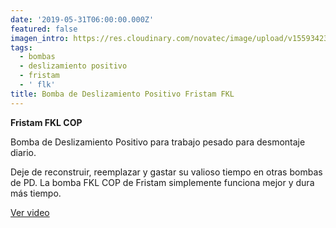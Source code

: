 ```yaml
---
date: '2019-05-31T06:00:00.000Z'
featured: false
imagen_intro: https://res.cloudinary.com/novatec/image/upload/v1559342337/fristam.gif
tags:
  - bombas
  - deslizamiento positivo
  - fristam
  - ' flk'
title: Bomba de Deslizamiento Positivo Fristam FKL
---
```





**Fristam FKL COP**

Bomba de Deslizamiento Positivo para trabajo pesado para desmontaje diario. 
   
 Deje de reconstruir, reemplazar y gastar su valioso tiempo en otras bombas de PD. La bomba FKL COP de Fristam simplemente funciona mejor y dura más tiempo.

[Ver video](http://www.fristam.com/en-us/pumpsandblenders/positivedisplacementpumps/fklcopheavydutypdpumpforteardowncleaning.aspx "Deslizamiento Positivo")
